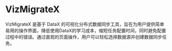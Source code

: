 # VizMigrateX

VizMigrateX 是基于 DataX 的可视化分布式数据同步工具，旨在为用户提供简单易用的操作界面，降低使用DataX的学习成本，缩短任务配置时间，同时避免配置过程中的错误。通过直观的页面操作，用户可以轻松选择数据源并创建数据同步任务。
